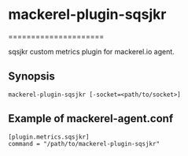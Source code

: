 # mackerel-plugin-sqsjkr
=====================

sqsjkr custom metrics plugin for mackerel.io agent.

## Synopsis

```shell
mackerel-plugin-sqsjkr [-socket=<path/to/socket>]
```

## Example of mackerel-agent.conf

```
[plugin.metrics.sqsjkr]
command = "/path/to/mackerel-plugin-sqsjkr"
```
